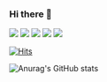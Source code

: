### Hi there 👋
  <img src="https://img.shields.io/badge/React-61DAFB?style=flat&logo=React&logoColor=white"/> <img src="https://img.shields.io/badge/javascript-F7DF1E?style=flat&logo=javascript&logoColor=white"/> <img src="https://img.shields.io/badge/html5-E34F26?style=flat&logo=html5&logoColor=white"/> <img src="https://img.shields.io/badge/css3-1572B6?style=flat&logo=css3&logoColor=white"/> <img src="https://img.shields.io/badge/styledcomponents-DB7093?style=flat&logo=styledcomponents&logoColor=white"/>

  [![Hits](https://hits.seeyoufarm.com/api/count/incr/badge.svg?url=https%3A%2F%2Fgithub.com%2FYoungSeungJang%2FYoungSeungJang%2Fblob%2Fmain%2FREADME.md&count_bg=%230BE7E0&title_bg=%2361A2D9&icon=&icon_color=%23E7E7E7&title=hits&edge_flat=false)](https://hits.seeyoufarm.com)

  ![Anurag's GitHub stats](https://github-readme-stats.vercel.app/api?username=YoungSeungJang&show_icons=true&theme=dark)
  
<!--
**YoungSeungJang/YoungSeungJang** is a ✨ _special_ ✨ repository because its `README.md` (this file) appears on your GitHub profile.

Here are some ideas to get you started:

- 🔭 I’m currently working on ...
- 🌱 I’m currently learning ...
- 👯 I’m looking to collaborate on ...
- 🤔 I’m looking for help with ...
- 💬 Ask me about ...
- 📫 How to reach me: ...
- 😄 Pronouns: ...
- ⚡ Fun fact: ...
-->
